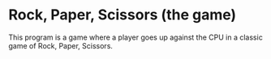 # Rock, Paper, Scissors (the game)

This program is a game where a player goes up against the CPU in a classic game of Rock, Paper, Scissors. 
